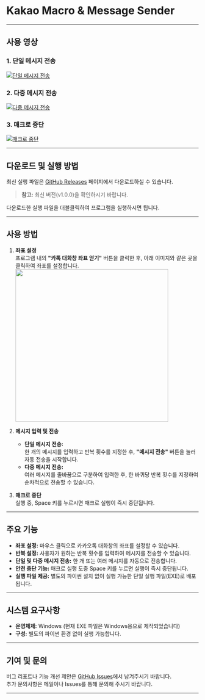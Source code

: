 # Kakao Macro & Message Sender
---
## 사용 영상

### 1. 단일 메시지 전송
[![단일 메시지 전송](https://example.com/single_message.gif)](https://www.youtube.com/watch?v=VIDEO_ID_1)

### 2. 다중 메시지 전송
[![다중 메시지 전송](https://example.com/multi_message.gif)](https://www.youtube.com/watch?v=VIDEO_ID_2)

### 3. 매크로 중단
[![매크로 중단](https://example.com/stop_macro.gif)](https://www.youtube.com/watch?v=VIDEO_ID_3)

---

## 다운로드 및 실행 방법

최신 실행 파일은 [GitHub Releases](https://github.com/hyuckjoon9/kakaoTalk_Macro/releases) 페이지에서 다운로드하실 수 있습니다.  
> **참고:** 최신 버전(v1.0.0)을 확인하시기 바랍니다.

다운로드한 실행 파일을 더블클릭하여 프로그램을 실행하시면 됩니다.

---

## 사용 방법

1. **좌표 설정**  
   프로그램 내의 **"카톡 대화창 좌표 얻기"** 버튼을 클릭한 후, 아래 이미지와 같은 곳을 클릭하여 좌표를 설정합니다.
<img src="https://github.com/user-attachments/assets/b3800154-0937-409d-b62d-c19f2961fa28" width="400"/><br>
2. **메시지 입력 및 전송**  
   - **단일 메시지 전송:**  
     한 개의 메시지를 입력하고 반복 횟수를 지정한 후, **"메시지 전송"** 버튼을 눌러 자동 전송을 시작합니다.
   - **다중 메시지 전송:**  
     여러 메시지를 줄바꿈으로 구분하여 입력한 후, 한 바퀴당 반복 횟수를 지정하여 순차적으로 전송할 수 있습니다.

3. **매크로 중단**  
   실행 중, Space 키를 누르시면 매크로 실행이 즉시 중단됩니다.

---

## 주요 기능

- **좌표 설정:** 마우스 클릭으로 카카오톡 대화창의 좌표를 설정할 수 있습니다.
- **반복 설정:** 사용자가 원하는 반복 횟수를 입력하여 메시지를 전송할 수 있습니다.
- **단일 및 다중 메시지 전송:** 한 개 또는 여러 메시지를 자동으로 전송합니다.
- **안전 중단 기능:** 매크로 실행 도중 Space 키를 누르면 실행이 즉시 중단됩니다.
- **실행 파일 제공:** 별도의 파이썬 설치 없이 실행 가능한 단일 실행 파일(EXE)로 배포됩니다.

---

## 시스템 요구사항

- **운영체제:** Windows (현재 EXE 파일은 Windows용으로 제작되었습니다)
- **구성:** 별도의 파이썬 환경 없이 실행 가능합니다.

---

## 기여 및 문의

버그 리포트나 기능 개선 제안은 [GitHub Issues](https://github.com/hyuckjoon9/kakaoTalk_Macro/issues)에서 남겨주시기 바랍니다.  
추가 문의사항은 메일이나 Issues를 통해 문의해 주시기 바랍니다.

---
